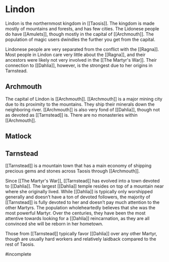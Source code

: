 # Lindon
Lindon is the northernmost kingdom in [[Taosis]]. The kingdom is made mostly of mountains and forests, and has few cities. The Lidonese people do have [[Amulets]], though mostly in the capital of [[Archmouth]]. The population of magic users dwindles the further you get from the capital. 

Lindonese people are very separated from the conflict with the [[Ragna]]. Most people in Lindon care very little about the [[Ragna]], and their ancestors were likely not very involved in the [[The Martyr's War]]. Their connection to [[Dahlia]], however, is the strongest due to her origins in Tarnstead.

## Archmouth
The capital of Lindon is [[Archmouth]]. [[Archmouth]] is a major mining city due to its proximity to the mountains. They ship their minerals down the neighboring river. [[Archmouth]] is also very fond of [[Dahlia]], though not as devoted as [[Tarnstead]] is. There are no monasteries within [[Archmouth]].

## Matlock

## Tarnstead
[[Tarnstead]] is a mountain town that has a main economy of shipping precious gems and stones across Taosis through [[Archmouth]]. 

Since [[The Martyr's War]], [[Tarnstead]] has evolved into a town devoted to [[Dahlia]]. The largest [[Dahlia]] temple resides on top of a mountain near where she originally lived. While [[Dahlia]] is typically only worshipped generally and doesn’t have a ton of devoted followers, the majority of [[Tarnstead]] is fully devoted to her and doesn’t pay much attention to the other Martyrs. The population wholeheartedly believes that she was the most powerful Martyr. Over the centuries, they have been the most attentive towards looking for a [[Dahlia]] reincarnation, as they are all convinced she will be reborn in her hometown.

Those from [[Tarnstead]] typically favor [[Dahlia]] over any other Martyr, though are usually hard workers and relatively laidback compared to the rest of Taosis.

#incomplete